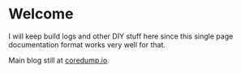 # Welcome

I will keep build logs and other DIY stuff here since this single page documentation format works very well for that.

Main blog still at [coredump.io](http://coredump.io).